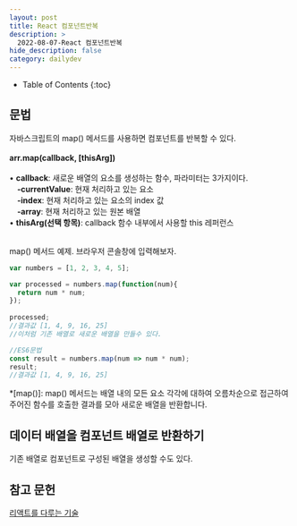 ```yaml
---
layout: post
title: React 컴포넌트반복
description: >
  2022-08-07-React 컴포넌트반복
hide_description: false
category: dailydev
---
```


- Table of Contents
{:toc}

## 문법

자바스크립트의 map() 메서드를 사용하면 컴포넌트를 반복할 수 있다.<br><br>
__arr.map(callback, [thisArg])__<br><br>
• __callback__: 새로운 배열의 요소를 생성하는 함수, 파라미터는 3가지이다.<br>
&emsp;__-currentValue__: 현재 처리하고 있는 요소<br>
&emsp;__-index__: 현재 처리하고 있는 요소의 index 값<br>
&emsp;__-array__: 현재 처리하고 있는 원본 배열<br>
• __thisArg(선택 항목)__: callback 함수 내부에서 사용할 this 레퍼런스<br><br>

map() 메서드 예제. 브라우저 콘솔창에 입력해보자.
```javascript
var numbers = [1, 2, 3, 4, 5];

var processed = numbers.map(function(num){
  return num * num;
});
 
processed;
//결과값 [1, 4, 9, 16, 25]
//이처럼 기존 배열로 새로운 배열을 만들수 있다.

//ES6문법
const result = numbers.map(num => num * num);
result;
//결과값 [1, 4, 9, 16, 25]
```

*[map()]: map() 메서드는 배열 내의 모든 요소 각각에 대하여 오름차순으로 접근하여 주어진 함수를 호출한 결과를 모아 새로운 배열을 반환합니다.

## 데이터 배열을 컴포넌트 배열로 반환하기
기존 배열로 컴포넌트로 구성된 배열을 생성할 수도 있다.





## 참고 문헌

[리액트를 다루는 기술](http://www.kyobobook.co.kr/product/detailViewKor.laf?mallGb=KOR&ejkGb=KOR&linkClass=&barcode=9791160508796)